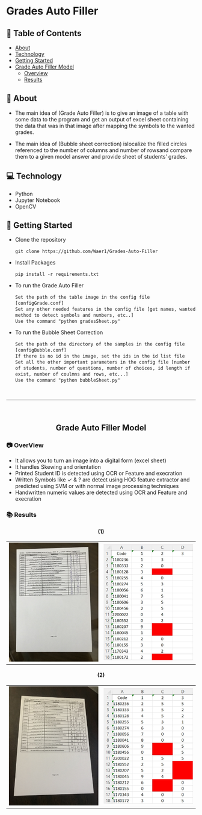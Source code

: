 # Grades Auto Filler

## 📝 Table of Contents

- [About](#about)
- [Technology](#technolgies)
- [Getting Started](#started)
- [Grade Auto Filler Model](#grade_filler)
  - [Overview](graded_sheet_overview)
  - [Results](graded_sheet_results)


## 📙 About <a name = "about"></a>
- The main idea of (Grade Auto Filler) is to give an image of a table with some data to the program and get an output of excel sheet containing the data that was in that image after mapping the symbols to the wanted grades.

- The main idea of (Bubble sheet correction) islocalize the filled circles referenced to the number of columns and number of rowsand compare them to a given model answer and provide sheet of students’ grades.

## 💻 Technology <a name = "technolgies"></a>

- Python 
- Jupyter Notebook
- OpenCV

## 🏁 Getting Started <a name = "started"></a>

<ul>
<li>Clone the repository

<br>

```
git clone https://github.com/Waer1/Grades-Auto-Filler
```

</li>

<li>Install Packages

<br>

```
pip install -r requirements.txt
```

</li>

<li>To run the Grade Auto Filler

<br>

```
Set the path of the table image in the config file [configGrade.conf]
Set any other needed features in the config file [get names, wanted method to detect symbols and numbers, etc..]
Use the command "python gradesSheet.py"
```

</li>

<li>To run the Bubble Sheet Correction

<br>

```
Set the path of the directory of the samples in the config file [configBubble.conf]
If there is no id in the image, set the ids in the id list file
Set all the other important parameters in the config file [number of students, number of questions, number of choices, id length if exist, number of coulmns and rows, etc...]
Use the command "python bubbleSheet.py"
```

</li>
</ul>

<br>

***

<br>

<h2 align=center > Grade Auto Filler Model <a name = "grade_filler"></a></h2>

### 📷 OverView<a name = "graded_sheet_overview"></a>

- It allows you to turn an image into a digital form (excel sheet)
- It handles Skewing and orientation
- Printed Student ID is detected using OCR or Feature and execration
- Written Symbols like ✓ & ? are detect using HOG feature extractor and predicted using SVM or with normal image processing techniques
- Handwritten numeric values are detected using OCR and Feature and execration


### 📚 Results <a name = "graded_sheet_results"></a>

<h4 align=center>(1)</a></h4>

<table>
  <tr>
    <td width=40% valign="center"><img src="images/0.jpg"/></td>
    <td width=40% valign="center"><img src="images/Result_0.jpg"/></td>
  </tr>
</table>


<h4 align=center>(2)</a></h4>

<table>
  <tr>
    <td width=40% valign="center"><img src="images/1.jpg"/></td>
    <td width=40% valign="center"><img src="images/Result_1.jpg"/></td>
  </tr>
</table>
